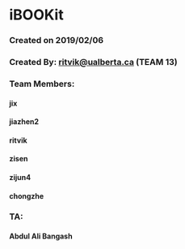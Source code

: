 # iBOOKit
### Created on 2019/02/06
### Created By: ritvik@ualberta.ca (TEAM 13)

### Team Members:
#### jix
#### jiazhen2
#### ritvik
#### zisen
#### zijun4
#### chongzhe

### TA:
#### Abdul Ali Bangash


